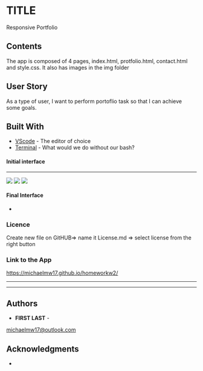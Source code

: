 # TITLE

Responsive Portfolio

## Contents

<p>
The app is composed of 4 pages, index.html, protfolio.html, contact.html and style.css. It also has images in the img folder
</p>

## User Story

<p>
As a type of user, I want to perform portoflio task so that I can achieve some goals.
</p>

## Built With

- [VScode](https://code.visualstudio.com/) - The editor of choice
- [Terminal](https:///) - What would we do without our bash?

#### Initial interface

<hr>
<img src="./img/aboutpage.png.png">
<img src="./img/portfoilopage.png.png">
<img src="./img/contactpage.png.png">

#### Final Interface

-

### Licence

Create new file on GitHUB=> name it License.md => select license from the right button

### Link to the App

<a href=".">https://michaelmw17.github.io/homeworkw2/</a><hr>

<hr>

## Authors

- **FIRST LAST** -

michaelmw17@outlook.com

## Acknowledgments

-
